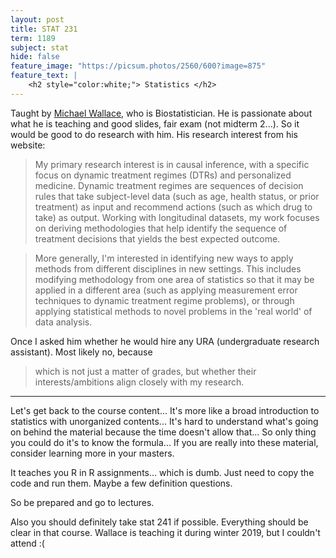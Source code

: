 ```yaml
---
layout: post
title: STAT 231
term: 1189
subject: stat
hide: false
feature_image: "https://picsum.photos/2560/600?image=875"
feature_text: |
    <h2 style="color:white;"> Statistics </h2>
---
```


Taught by [Michael Wallace](https://mpwallace.github.io/), who is Biostatistician. He is passionate about what he is teaching and good slides, fair exam (not midterm 2...). So it would be good to do research with him. His research interest from his website:
> My primary research interest is in causal inference, with a specific focus on dynamic treatment regimes (DTRs) and personalized medicine. Dynamic treatment regimes are sequences of decision rules that take subject-level data (such as age, health status, or prior treatment) as input and recommend actions (such as which drug to take) as output. Working with longitudinal datasets, my work focuses on deriving methodologies that help identify the sequence of treatment decisions that yields the best expected outcome.

> More generally, I'm interested in identifying new ways to apply methods from different disciplines in new settings. This includes modifying methodology from one area of statistics so that it may be applied in a different area (such as applying measurement error techniques to dynamic treatment regime problems), or through applying statistical methods to novel problems in the 'real world' of data analysis.

Once I asked him whether he would hire any URA (undergraduate research assistant). Most likely no, because
> which is not just a matter of grades, but whether their interests/ambitions align closely with my research.

---

Let's get back to the course content... It's more like a broad introduction to statistics with unorganized contents... It's hard to understand what's going on behind the material because the time doesn't allow that... So only thing you could do it's to know the formula... If you are really into these material, consider learning more in your masters.

It teaches you R in R assignments... which is dumb. Just need to copy the code and run them. Maybe a few definition questions.

So be prepared and go to lectures.

Also you should definitely take stat 241 if possible. Everything should be clear in that course. Wallace is teaching it during winter 2019, but I couldn't attend :(
